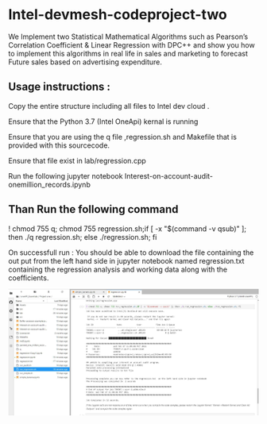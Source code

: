 # Intel-devmesh-codeproject-two
We  Implement  two  Statistical Mathematical Algorithms such as Pearson’s Correlation Coefficient &amp; Linear Regression  with DPC++  and  show you how to implement this algorithms in real life in sales and marketing  to  forecast Future sales based on advertising expenditure.

## Usage instructions :
Copy the entire structure including all files to  Intel dev cloud .

Ensure that the  Python 3.7 (Intel OneApi)  kernal is running

Ensure that you are using the q file ,regression.sh and Makefile that is provided with this sourcecode.

Ensure that file exist in  lab/regression.cpp


Run the following  jupyter notebook  Interest-on-account-audit-onemillion_records.ipynb

## Than Run  the following command
! chmod 755 q; chmod 755 regression.sh;if [ -x "$(command -v qsub)" ]; then ./q regression.sh; else ./regression.sh; fi 


On successfull run :
You should be able to download the file containing the out put from the left hand side in jupyter notebook  named  regression.txt 
containing the regression analysis and working data along with the coefficients.

![alt text](https://raw.githubusercontent.com/prilcool/Intel-devmesh-codeproject-two/main/Assets/out.PNG)


